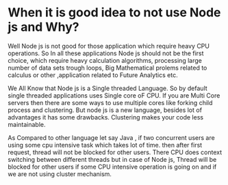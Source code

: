  # When it is good idea to not use Node js and Why?
 
  Well Node js is not good for those application which require heavy CPU operations. So In all these applications Node js should not be the first choice, which require heavy calculation algorithms, processing large number of data sets trough loops, Big Mathematical prolems related to calculus or other ,application related to Future Analytics etc.

  We All Know that Node js is a Single threaded Language. So by default single threaded applications uses Single core oF CPU. If you are Multi Core servers then there are some ways to use multiple cores like forking child process and clustering.
  But node js is a new language, besides lot of advantages it has some drawbacks. Clustering makes your code less maintainable.

  As Compared to other language let say Java , if two concurrent users are using some cpu intensive task which takes lot of time.
  then after first request, thread will not be blocked for other users. There CPU does context switching between different threads but in case of Node js, Thread will be blocked for other users if some CPU intensive operation is going on and if we are not using cluster mechanism. 